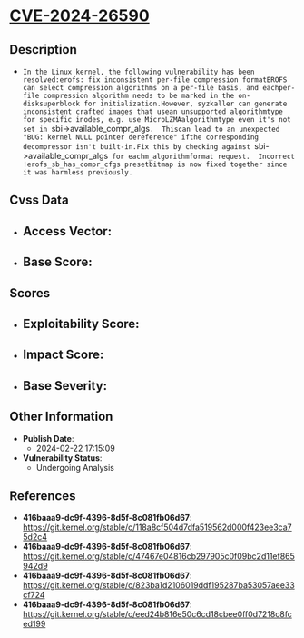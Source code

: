 
# [CVE-2024-26590](https://cve.mitre.org/cgi-bin/cvename.cgi?name=CVE-2024-26590)

## Description

- `In the Linux kernel, the following vulnerability has been resolved:erofs: fix inconsistent per-file compression formatEROFS can select compression algorithms on a per-file basis, and eachper-file compression algorithm needs to be marked in the on-disksuperblock for initialization.However, syzkaller can generate inconsistent crafted images that usean unsupported algorithmtype for specific inodes, e.g. use MicroLZMAalgorithmtype even it's not set in `sbi->available_compr_algs`.  Thiscan lead to an unexpected "BUG: kernel NULL pointer dereference" ifthe corresponding decompressor isn't built-in.Fix this by checking against `sbi->available_compr_algs` for eachm_algorithmformat request.  Incorrect !erofs_sb_has_compr_cfgs presetbitmap is now fixed together since it was harmless previously.`

## Cvss Data

- **Access Vector**:
  - 
- **Base Score**:
  - 

## Scores

- **Exploitability Score**:
  - 
- **Impact Score**:
  - 
- **Base Severity**:
  - 

## Other Information

- **Publish Date**:
  - 2024-02-22 17:15:09
- **Vulnerability Status**:
  - Undergoing Analysis

## References

- **416baaa9-dc9f-4396-8d5f-8c081fb06d67**: https://git.kernel.org/stable/c/118a8cf504d7dfa519562d000f423ee3ca75d2c4
- **416baaa9-dc9f-4396-8d5f-8c081fb06d67**: https://git.kernel.org/stable/c/47467e04816cb297905c0f09bc2d11ef865942d9
- **416baaa9-dc9f-4396-8d5f-8c081fb06d67**: https://git.kernel.org/stable/c/823ba1d2106019ddf195287ba53057aee33cf724
- **416baaa9-dc9f-4396-8d5f-8c081fb06d67**: https://git.kernel.org/stable/c/eed24b816e50c6cd18cbee0ff0d7218c8fced199
